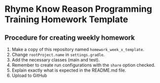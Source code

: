 # Rhyme Know Reason Programming Training Homework Template

## Procedure for creating weekly homework

1. Make a copy of this repository named `homework_week_x_template`.
2. Change `rootProject.name` in `settings.gradle`.
2. Add the necessary classes (main and test).
3. Remember to create run configurations with the `share` option checked.
4. Explain exactly what is expected in the README.md file.
5. Upload to GitHub